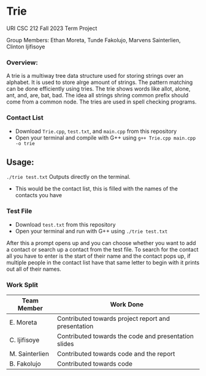 # Trie
URI CSC 212 Fall 2023 Term Project

Group Members:
Ethan Moreta, Tunde Fakolujo, Marvens Sainterlien, Clinton Ijifisoye


### Overview:

A trie is a multiway tree data structure used for storing strings over an alphabet. It is used to store alrge amount of strings. The pattern matching can be done efficiently using tries. The trie shows words like allot, alone, ant, and, are, bat, bad. The idea all strings shring common prefix should come from a common node. The tries are used in spell checking programs.

### Contact List

  * Download `Trie.cpp`, `test.txt`, and `main.cpp` from this repository
  * Open your terminal and compile with G++ using `g++ Trie.cpp main.cpp -o trie`

## Usage: 
  `./trie test.txt` Outputs directly on the terminal.
  * This would be the contact list, this is filled with the names of the contacts you have

### Test File
  * Download `test.txt` from this repository
  * Open your terminal and run with G++ using `./trie test.txt`

After this a prompt opens up and you can choose whether you want to add a contact or search up a contact 
from the test file. To search for the contact all you have to enter is the start of their name and the contact pops up, if multiple people in the contact list have that same letter to begin with it prints out all of their names.

### Work Split
|Team Member|     Work Done      |
|--|--|
| E. Moreta |Contributed towards project report and presentation|
| C. Ijifisoye |Contributed towards the code and presentation slides|
| M. Sainterlien |Contributed towards code and the report|
| B. Fakolujo |Contributed towards code|
